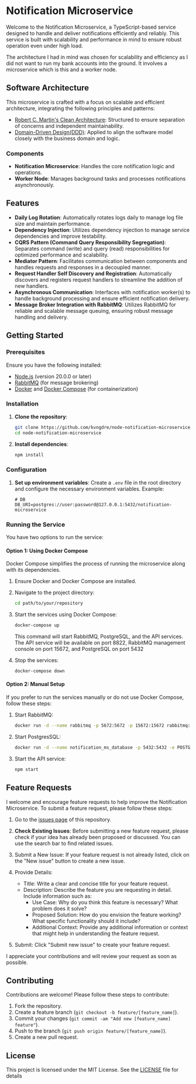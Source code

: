 # Notification Microservice

Welcome to the Notification Microservice, a TypeScript-based service designed to handle and deliver notifications efficiently and reliably. This service is built with scalability and performance in mind to ensure robust operation even under high load.

The architecture I had in mind was chosen for scalability and efficiency as I did not want to run my bank accounts into the ground. It involves a microservice which is this and a worker node.

## Software Architecture

This microservice is crafted with a focus on scalable and efficient architecture, integrating the following principles and patterns:

- [Robert C. Martin's Clean Architecture](https://blog.cleancoder.com/uncle-bob/2012/08/13/the-clean-architecture.html): Structured to ensure separation of concerns and independent maintainability.
- [Domain-Driven Design(DDD)](https://learn.microsoft.com/en-us/archive/msdn-magazine/2009/february/best-practice-an-introduction-to-domain-driven-design): Applied to align the software model closely with the business domain and logic.

### Components

- **Notification Microservice**: Handles the core notification logic and operations.
- **Worker Node**: Manages background tasks and processes notifications asynchronously.

## Features

- **Daily Log Rotation**: Automatically rotates logs daily to manage log file size and maintain performance.
- **Dependency Injection**: Utilizes dependency injection to manage service dependencies and improve testability.
- **CQRS Pattern (Command Query Responsibility Segregation)**: Separates command (write) and query (read) responsibilities for optimized performance and scalability.
- **Mediator Pattern**: Facilitates communication between components and handles requests and responses in a decoupled manner.
- **Request Handler Self Discovery and Registration**: Automatically discovers and registers request handlers to streamline the addition of new handlers.
- **Asynchronous Communication**: Interfaces with notification worker(s) to handle background processing and ensure efficient notification delivery.
- **Message Broker Integration with RabbitMQ**: Utilizes RabbitMQ for reliable and scalable message queuing, ensuring robust message handling and delivery.

## Getting Started

### Prerequisites

Ensure you have the following installed:

- [Node.js](https://nodejs.org/en/download/package-manager) (version 20.0.0 or later)
- [RabbitMQ](https://www.rabbitmq.com/) (for message brokering)
- [Docker](https://www.docker.com/) and [Docker Compose](https://docs.docker.com/compose/) (for containerization)

### Installation

1. **Clone the repository**:

   ```sh
   git clone https://github.com/kvngdre/node-notification-microservice.git
   cd node-notification-microservice
   ```

2. **Install dependencies**:

   ```sh
   npm install
   ```

### Configuration

1. **Set up environment variables**: Create a `.env` file in the root directory and configure the necessary environment variables. Example:

   ```text
   # DB
   DB_URI=postgres://user:password@127.0.0.1:5432/notification-microservice
   ```

### Running the Service

You have two options to run the service:

#### Option 1: Using Docker Compose

Docker Compose simplifies the process of running the microservice along with its dependencies.

1. Ensure Docker and Docker Compose are installed.
2. Navigate to the project directory:

   ```sh
   cd path/to/your/repository
   ```

3. Start the services using Docker Compose:

   ```sh
   docker-compose up
   ```

   This command will start RabbitMQ, PostgreSQL, and the API services. The API service will be available on port 8822, RabbitMQ management console on port 15672, and PostgreSQL on port 5432

4. Stop the services:

   ```sh
   docker-compose down
   ```

#### Option 2: Manual Setup

If you prefer to run the services manually or do not use Docker Compose, follow these steps:

1. Start RabbitMQ:

   ```sh
   docker run -d --name rabbitmq -p 5672:5672 -p 15672:15672 rabbitmq:3-management
   ```

2. Start PostgresSQL:

   ```sh
   docker run -d --name notification_ms_database -p 5432:5432 -e POSTGRES_DB=notification-microservice -e POSTGRES_USER=postgres -e POSTGRES_PASSWORD=postgres postgres:13.3-alpine
   ```

3. Start the API service:

   ```sh
   npm start
   ```

## Feature Requests

I welcome and encourage feature requests to help improve the Notification Microservice. To submit a feature request, please follow these steps:

1. Go to the [issues page](https://github.com/kvngdre/node-notification-microservice/issues) of this repository.
2. **Check Existing Issues**: Before submitting a new feature request, please check if your idea has already been proposed or discussed. You can use the search bar to find related issues.
3. Submit a New Issue: If your feature request is not already listed, click on the "New issue" button to create a new issue.
4. Provide Details:

   - Title: Write a clear and concise title for your feature request.
   - Description: Describe the feature you are requesting in detail. Include information such as:
     - Use Case: Why do you think this feature is necessary? What problem does it solve?
     - Proposed Solution: How do you envision the feature working? What specific functionality should it include?
     - Additional Context: Provide any additional information or context that might help in understanding the feature request.

5. Submit: Click "Submit new issue" to create your feature request.

I appreciate your contributions and will review your request as soon as possible.

## Contributing

Contributions are welcome! Please follow these steps to contribute:

1. Fork the repository.
2. Create a feature branch (`git checkout -b feature/[feature_name]`).
3. Commit your changes (`git commit -am "Add new [feature_name] feature"`).
4. Push to the branch (`git push origin feature/[feature_name]`).
5. Create a new pull request.

## License

This project is licensed under the MIT License. See the [LICENSE](/LICENSE.md) file for details
